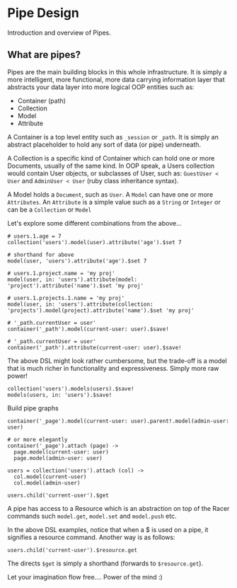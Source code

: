 # Pipe Design

Introduction and overview of Pipes.

## What are pipes?

Pipes are the main building blocks in this whole infrastructure. It is simply a more intelligent, more functional,
more data carrying information layer that abstracts your data layer into more logical OOP entities such as:

- Container (path)
- Collection
- Model
- Attribute

A Container is a top level entity such as `_session` or `_path`. It is simply an abstract placeholder to hold
 any sort of data (or pipe) underneath.

A Collection is a specific kind of Container which can hold one or more Documents, usually of the same kind.
In OOP speak, a Users collection would contain User objects, or subclasses of User, such as:
`GuestUser < User` and `AdminUser < User` (ruby class inheritance syntax).

A Model holds a `Document`, such as `User`. A `Model` can have one or more `Attributes`.
An `Attribute` is a simple value such as a `String` or `Integer` or can be a `Collection` or `Model`

Let's explore some different combinations from the above...

```livescript
# users.1.age = 7
collection('users').model(user).attribute('age').$set 7

# shorthand for above
model(user, 'users').attribute('age').$set 7

# users.1.project.name = 'my proj'
model(user, in: 'users').attribute(model: 'project').attribute('name').$set 'my proj'

# users.1.projects.1.name = 'my proj'
model(user, in: 'users').attribute(collection: 'projects').model(project).attribute('name').$set 'my proj'

# '_path.currentUser = user'
container('_path').model(current-user: user).$save!

# '_path.currentUser = user'
container('_path').attribute(current-user: user).$save!
```

The above DSL might look rather cumbersome, but the trade-off is a model that is much richer in functionality
and expressiveness. Simply more raw power!

```livescript
collection('users').models(users).$save!
models(users, in: 'users').$save!
```

Build pipe graphs

```livescript
container('_page').model(current-user: user).parent!.model(admin-user: user)

# or more elegantly
container('_page').attach (page) ->
  page.model(current-user: user)
  page.model(admin-user: user)

users = collection('users').attach (col) ->
  col.model(current-user)
  col.model(admin-user)

users.child('current-user').$get
```

A pipe has access to a Resource which is an abstraction on top of the Racer commands
such `model.get`, `model.set` and `model.push` etc.

In the above DSL examples, notice that when a $ is used on a pipe, it signifies a resource command.
Another way is as follows:

```livescript
users.child('current-user').$resource.get
```

The directs `$get` is simply a shorthand (forwards to `$resource.get`).

Let your imagination flow free.... Power of the mind :)